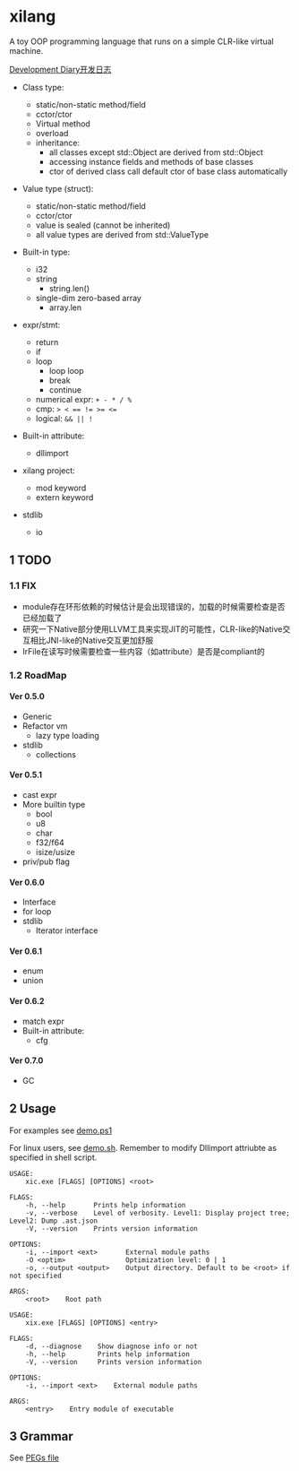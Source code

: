 # xilang

A toy OOP programming language that runs on a simple CLR-like virtual machine.

[Development Diary开发日志](https://xipotatonium.github.io/2021/04/04/XilangDev0/)


* Class type:
  * static/non-static method/field
  * cctor/ctor
  * Virtual method
  * overload
  * inheritance:
    * all classes except std::Object are derived from std::Object
    * accessing instance fields and methods of base classes
    * ctor of derived class call default ctor of base class automatically
* Value type (struct):
  * static/non-static method/field
  * cctor/ctor
  * value is sealed (cannot be inherited)
  * all value types are derived from std::ValueType
* Built-in type:
  * i32
  * string
    * string.len()
  * single-dim zero-based array
    * array.len
* expr/stmt:
  * return
  * if
  * loop
    * loop loop
    * break
    * continue
  * numerical expr: `+ - * / %`
  * cmp: `> < == != >= <=`
  * logical: `&& || !`
* Built-in attribute:
  * dllimport
* xilang project:
  * mod keyword
  * extern keyword

* stdlib
  * io

## 1 TODO

### 1.1 FIX

* module存在环形依赖的时候估计是会出现错误的，加载的时候需要检查是否已经加载了
* 研究一下Native部分使用LLVM工具来实现JIT的可能性，CLR-like的Native交互相比JNI-like的Native交互更加舒服
* IrFile在读写时候需要检查一些内容（如attribute）是否是compliant的

### 1.2 RoadMap

#### Ver 0.5.0

* Generic
* Refactor vm
  * lazy type loading
* stdlib
  * collections

#### Ver 0.5.1

* cast expr
* More builtin type
  * bool
  * u8
  * char
  * f32/f64
  * isize/usize
* priv/pub flag

#### Ver 0.6.0

* Interface
* for loop
* stdlib
  * Iterator interface

#### Ver 0.6.1

* enum
* union

#### Ver 0.6.2

* match expr
* Built-in attribute:
  * cfg

#### Ver 0.7.0

* GC

## 2 Usage

For examples see [demo.ps1](demo.ps1)

For linux users, see [demo.sh](demo.sh). 
Remember to modify Dllimport attriubte as specified in shell script.

```
USAGE:
    xic.exe [FLAGS] [OPTIONS] <root>

FLAGS:
    -h, --help       Prints help information
    -v, --verbose    Level of verbosity. Level1: Display project tree; Level2: Dump .ast.json
    -V, --version    Prints version information

OPTIONS:
    -i, --import <ext>       External module paths
    -O <optim>               Optimization level: 0 | 1
    -o, --output <output>    Output directory. Default to be <root> if not specified

ARGS:
    <root>    Root path
```


```
USAGE:
    xix.exe [FLAGS] [OPTIONS] <entry>

FLAGS:
    -d, --diagnose    Show diagnose info or not
    -h, --help        Prints help information
    -V, --version     Prints version information

OPTIONS:
    -i, --import <ext>    External module paths

ARGS:
    <entry>    Entry module of executable
```

## 3 Grammar

See [PEGs file](src/lang/parser/grammar.pest)
